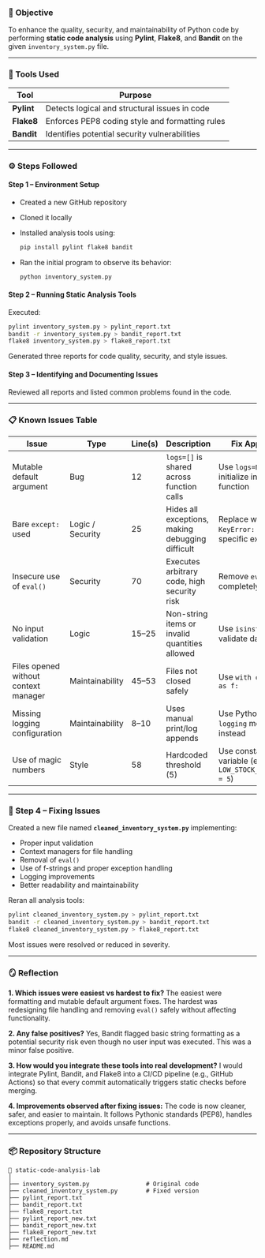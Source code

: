 ### 🧠 Objective

To enhance the quality, security, and maintainability of Python code by performing **static code analysis** using **Pylint**, **Flake8**, and **Bandit** on the given `inventory_system.py` file.

---

### 🧩 Tools Used

| Tool       | Purpose                                         |
| ---------- | ----------------------------------------------- |
| **Pylint** | Detects logical and structural issues in code   |
| **Flake8** | Enforces PEP8 coding style and formatting rules |
| **Bandit** | Identifies potential security vulnerabilities   |

---

### ⚙️ Steps Followed

#### **Step 1 – Environment Setup**

* Created a new GitHub repository
* Cloned it locally
* Installed analysis tools using:

  ```bash
  pip install pylint flake8 bandit
  ```
* Ran the initial program to observe its behavior:

  ```bash
  python inventory_system.py
  ```

#### **Step 2 – Running Static Analysis Tools**

Executed:

```bash
pylint inventory_system.py > pylint_report.txt
bandit -r inventory_system.py > bandit_report.txt
flake8 inventory_system.py > flake8_report.txt
```

Generated three reports for code quality, security, and style issues.

#### **Step 3 – Identifying and Documenting Issues**

Reviewed all reports and listed common problems found in the code.

---

### 📋 Known Issues Table

| Issue                                | Type             | Line(s) | Description                                      | Fix Approach                                            |
| ------------------------------------ | ---------------- | ------- | ------------------------------------------------ | ------------------------------------------------------- |
| Mutable default argument             | Bug              | 12      | `logs=[]` is shared across function calls        | Use `logs=None` and initialize inside function          |
| Bare `except:` used                  | Logic / Security | 25      | Hides all exceptions, making debugging difficult | Replace with `except KeyError:` or specific exception   |
| Insecure use of `eval()`             | Security         | 70      | Executes arbitrary code, high security risk      | Remove `eval()` completely                              |
| No input validation                  | Logic            | 15–25   | Non-string items or invalid quantities allowed   | Use `isinstance()` to validate data types               |
| Files opened without context manager | Maintainability  | 45–53   | Files not closed safely                          | Use `with open(...) as f:`                              |
| Missing logging configuration        | Maintainability  | 8–10    | Uses manual print/log appends                    | Use Python’s `logging` module instead                   |
| Use of magic numbers                 | Style            | 58      | Hardcoded threshold (5)                          | Use constant variable (e.g., `LOW_STOCK_THRESHOLD = 5`) |

---

### 🧼 Step 4 – Fixing Issues

Created a new file named **`cleaned_inventory_system.py`** implementing:

* Proper input validation
* Context managers for file handling
* Removal of `eval()`
* Use of f-strings and proper exception handling
* Logging improvements
* Better readability and maintainability

Reran all analysis tools:

```bash
pylint cleaned_inventory_system.py > pylint_report.txt
bandit -r cleaned_inventory_system.py > bandit_report.txt
flake8 cleaned_inventory_system.py > flake8_report.txt
```

Most issues were resolved or reduced in severity.

---

### 🪞 Reflection

**1. Which issues were easiest vs hardest to fix?**
The easiest were formatting and mutable default argument fixes. The hardest was redesigning file handling and removing `eval()` safely without affecting functionality.

**2. Any false positives?**
Yes, Bandit flagged basic string formatting as a potential security risk even though no user input was executed. This was a minor false positive.

**3. How would you integrate these tools into real development?**
I would integrate Pylint, Bandit, and Flake8 into a CI/CD pipeline (e.g., GitHub Actions) so that every commit automatically triggers static checks before merging.

**4. Improvements observed after fixing issues:**
The code is now cleaner, safer, and easier to maintain. It follows Pythonic standards (PEP8), handles exceptions properly, and avoids unsafe functions.

---

### 📦 Repository Structure

```
📁 static-code-analysis-lab
│
├── inventory_system.py                # Original code
├── cleaned_inventory_system.py        # Fixed version
├── pylint_report.txt
├── bandit_report.txt
├── flake8_report.txt
├── pylint_report_new.txt
├── bandit_report_new.txt
├── flake8_report_new.txt
├── reflection.md
├── README.md
```

